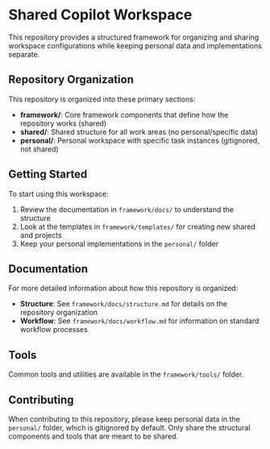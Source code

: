 # Shared Copilot Workspace

This repository provides a structured framework for organizing and sharing workspace configurations while keeping personal data and implementations separate.

## Repository Organization

This repository is organized into these primary sections:

- **framework/**: Core framework components that define how the repository works (shared)
- **shared/**: Shared structure for all work areas (no personal/specific data)
- **personal/**: Personal workspace with specific task instances (gitignored, not shared)

## Getting Started

To start using this workspace:

1. Review the documentation in `framework/docs/` to understand the structure
2. Look at the templates in `framework/templates/` for creating new shared and projects
3. Keep your personal implementations in the `personal/` folder

## Documentation

For more detailed information about how this repository is organized:

- **Structure**: See `framework/docs/structure.md` for details on the repository organization
- **Workflow**: See `framework/docs/workflow.md` for information on standard workflow processes

## Tools

Common tools and utilities are available in the `framework/tools/` folder.

## Contributing

When contributing to this repository, please keep personal data in the `personal/` folder, which is gitignored by default. Only share the structural components and tools that are meant to be shared.
